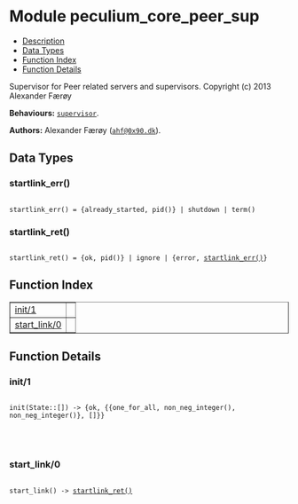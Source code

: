 

# Module peculium_core_peer_sup #
* [Description](#description)
* [Data Types](#types)
* [Function Index](#index)
* [Function Details](#functions)


Supervisor for Peer related servers and supervisors.
Copyright (c)  2013 Alexander Færøy

__Behaviours:__ [`supervisor`](supervisor.md).

__Authors:__ Alexander Færøy ([`ahf@0x90.dk`](mailto:ahf@0x90.dk)).

<a name="types"></a>

## Data Types ##




### <a name="type-startlink_err">startlink_err()</a> ###



<pre><code>
startlink_err() = {already_started, pid()} | shutdown | term()
</code></pre>





### <a name="type-startlink_ret">startlink_ret()</a> ###



<pre><code>
startlink_ret() = {ok, pid()} | ignore | {error, <a href="#type-startlink_err">startlink_err()</a>}
</code></pre>


<a name="index"></a>

## Function Index ##


<table width="100%" border="1" cellspacing="0" cellpadding="2" summary="function index"><tr><td valign="top"><a href="#init-1">init/1</a></td><td></td></tr><tr><td valign="top"><a href="#start_link-0">start_link/0</a></td><td></td></tr></table>


<a name="functions"></a>

## Function Details ##

<a name="init-1"></a>

### init/1 ###


<pre><code>
init(State::[]) -&gt; {ok, {{one_for_all, non_neg_integer(), non_neg_integer()}, []}}
</code></pre>

<br></br>



<a name="start_link-0"></a>

### start_link/0 ###


<pre><code>
start_link() -&gt; <a href="#type-startlink_ret">startlink_ret()</a>
</code></pre>

<br></br>




